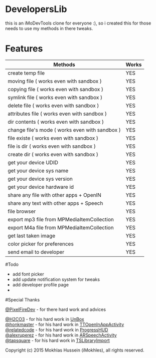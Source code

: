 # DevelopersLib

this is an iMoDevTools clone for everyone :), so i created this for those needs to use my methods in there tweaks.

# Features

| Methods                                        |    Works  |
|------------------------------------------------|-----------|
| create temp file                               |    YES    |
| moving file ( works even with sandbox )        |    YES    |
| copying file ( works even with sandbox )       |    YES    |
| symlink file ( works even with sandbox )       |    YES    |
| delete file ( works even with sandbox )        |    YES    |
| attributes file ( works even with sandbox )    |    YES    |
| dir contents ( works even with sandbox )       |    YES    |
| change file's mode ( works even with sandbox ) |    YES    |
| file existe ( works even with sandbox )        |    YES    |
| file is dir ( works even with sandbox )        |    YES    |
| create dir ( works even with sandbox )         |    YES    |
| get your device UDID                           |    YES    |
| get your device sys name                       |    YES    |
| get your device sys version                    |    YES    |
| get your device hardware id                    |    YES    |
| share any file with other apps + OpenIN        |    YES    |
| share any text with other apps + Speech        |    YES    |
| file browser                                   |    YES    |
| export mp3 file from MPMediaItemCollection     |    YES    |
| export M4a file from MPMediaItemCollection     |    YES    |
| get last taken image                           |    YES    |
| color picker for preferences                   |    YES    |
| send email to developer                        |    YES    |

#Todo

* add font picker
* add update notification system for tweaks
* add developer profile page
* 

#Special Thanks

[@PixelFireDev](https://twitter.com/PixelFireDev) - for there hard work and advices

[@H2CO3](https://github.com/H2CO3) - for his hard work in [UnBox](https://github.com/H2CO3/Unbox)<br>
[@honkmaster](https://github.com/honkmaster) - for his hard work in [TTOpenInAppActivity](https://github.com/honkmaster/TTOpenInAppActivity)<br>
[@relatedcode](https://github.com/relatedcode) - for his hard work in [ProgressHUD](https://github.com/relatedcode/ProgressHUD)<br>
[@alexruperez](https://github.com/alexruperez) - for his hard work in [ARSpeechActivity](https://github.com/alexruperez/ARSpeechActivity)<br>
[@tapsquare](https://github.com/tapsquare) - for his hard work in [TSLibraryImport](https://github.com/tapsquare/TSLibraryImport)<br>



Copyright (c) 2015 Mokhlas Hussein (iMokhles), all rights reserved.
